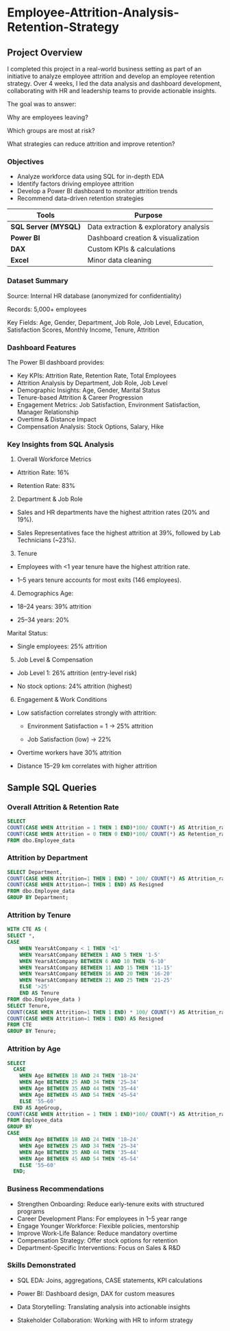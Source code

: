 # Employee-Attrition-Analysis-Retention-Strategy
## Project Overview
I completed this project in a real-world business setting as part of an initiative to analyze employee attrition and develop an employee retention strategy. Over 4 weeks, I led the data analysis and dashboard development, collaborating with HR and leadership teams to provide actionable insights.

The goal was to answer:

Why are employees leaving?

Which groups are most at risk?

What strategies can reduce attrition and improve retention?
### Objectives
- Analyze workforce data using SQL for in-depth EDA
- Identify factors driving employee attrition
- Develop a Power BI dashboard to monitor attrition trends
- Recommend data-driven retention strategies

| Tools                   | Purpose                                |
| ---------------------- | -------------------------------------- |
| **SQL Server (MYSQL)** | Data extraction & exploratory analysis |
| **Power BI**           | Dashboard creation & visualization     |
| **DAX**                | Custom KPIs & calculations             |
| **Excel**              | Minor data cleaning                    |

### Dataset Summary
Source: Internal HR database (anonymized for confidentiality)

Records: 5,000+ employees

Key Fields: Age, Gender, Department, Job Role, Job Level, Education, Satisfaction Scores, Monthly Income, Tenure, Attrition

### Dashboard Features
The Power BI dashboard provides:
- Key KPIs: Attrition Rate, Retention Rate, Total Employees
- Attrition Analysis by Department, Job Role, Job Level
- Demographic Insights: Age, Gender, Marital Status
- Tenure-based Attrition & Career Progression
- Engagement Metrics: Job Satisfaction, Environment Satisfaction, Manager Relationship
- Overtime & Distance Impact
- Compensation Analysis: Stock Options, Salary, Hike

### Key Insights from SQL Analysis
1.  Overall Workforce Metrics
   
- Attrition Rate: 16%

- Retention Rate: 83%

2. Department & Job Role
- Sales and HR departments have the highest attrition rates (20% and 19%).

- Sales Representatives face the highest attrition at 39%, followed by Lab Technicians (~23%).

3. Tenure
- Employees with <1 year tenure have the highest attrition rate.

- 1–5 years tenure accounts for most exits (146 employees).

4. Demographics
Age:

- 18–24 years: 39% attrition

- 25–34 years: 20%

Marital Status:

- Single employees: 25% attrition

5. Job Level & Compensation
- Job Level 1: 26% attrition (entry-level risk)

- No stock options: 24% attrition (highest)

6. Engagement & Work Conditions
- Low satisfaction correlates strongly with attrition:

  - Environment Satisfaction = 1 → 25% attrition

  - Job Satisfaction (low) → 22%

- Overtime workers have 30% attrition

- Distance 15–29 km correlates with higher attrition

## Sample SQL Queries
### Overall Attrition & Retention Rate

```sql
SELECT 
COUNT(CASE WHEN Attrition = 1 THEN 1 END)*100/ COUNT(*) AS Attrition_rate,
COUNT(CASE WHEN Attrition = 0 THEN 0 END)*100/ COUNT(*) AS Retention_rate
FROM dbo.Employee_data
```
### Attrition by Department 
```sql
SELECT Department,
COUNT(CASE WHEN Attrition=1 THEN 1 END) * 100/ COUNT(*) AS Attrition_rate,
COUNT(CASE WHEN Attrition=1 THEN 1 END) AS Resigned
FROM dbo.Employee_data
GROUP BY Department;
```
### Attrition by Tenure
```sql
WITH CTE AS (
SELECT *,
CASE
	WHEN YearsAtCompany < 1 THEN '<1'
	WHEN YearsAtCompany BETWEEN 1 AND 5 THEN '1-5'
	WHEN YearsAtCompany BETWEEN 6 AND 10 THEN '6-10'
	WHEN YearsAtCompany BETWEEN 11 AND 15 THEN '11-15'
	WHEN YearsAtCompany BETWEEN 16 AND 20 THEN '16-20'
	WHEN YearsAtCompany BETWEEN 21 AND 25 THEN '21-25'
	ELSE '>25'
	END AS Tenure
FROM dbo.Employee_data )
SELECT Tenure, 
COUNT(CASE WHEN Attrition=1 THEN 1 END) * 100/ COUNT(*) AS Attrition_rate,
COUNT(CASE WHEN Attrition=1 THEN 1 END) AS Resigned
FROM CTE 
GROUP BY Tenure;
```
### Attrition by Age
```sql
SELECT
  CASE
    WHEN Age BETWEEN 18 AND 24 THEN '18–24'
    WHEN Age BETWEEN 25 AND 34 THEN '25–34'
    WHEN Age BETWEEN 35 AND 44 THEN '35–44'
    WHEN Age BETWEEN 45 AND 54 THEN '45–54'
    ELSE '55–60'
  END AS AgeGroup,
COUNT(CASE WHEN Attrition = 1 THEN 1 END)*100/ COUNT(*) AS Attrition_rate
FROM Employee_data
GROUP BY 
CASE
    WHEN Age BETWEEN 18 AND 24 THEN '18–24'
    WHEN Age BETWEEN 25 AND 34 THEN '25–34'
    WHEN Age BETWEEN 35 AND 44 THEN '35–44'
    WHEN Age BETWEEN 45 AND 54 THEN '45–54'
    ELSE '55–60'
  END;
``` 


### Business Recommendations
- Strengthen Onboarding: Reduce early-tenure exits with structured programs
- Career Development Plans: For employees in 1–5 year range
- Engage Younger Workforce: Flexible policies, mentorship
- Improve Work-Life Balance: Reduce mandatory overtime
- Compensation Strategy: Offer stock options for retention
- Department-Specific Interventions: Focus on Sales & R&D

### Skills Demonstrated
- SQL EDA: Joins, aggregations, CASE statements, KPI calculations

- Power BI: Dashboard design, DAX for custom measures

- Data Storytelling: Translating analysis into actionable insights

- Stakeholder Collaboration: Working with HR to inform strategy




